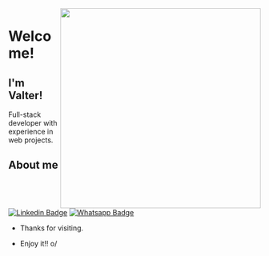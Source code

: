 <img align="right" width="400" height="400" src="https://3.bp.blogspot.com/-UiD4vH1DfGs/VuXwROlKwUI/AAAAAAAASkg/gltWEQpJa8Ygadp4cOirDgIhwTVNi2bMw/s1600/Deadpool%2B11.gif">
 
# Welcome!
 
## I'm Valter!
 
Full-stack developer with experience in web projects.
 
## About me
[![Linkedin Badge](https://img.shields.io/badge/-LinkedIn-blue?style=flat-square&logo=Linkedin&logoColor=white)](https://www.linkedin.com/in/valterandrei/)
[![Whatsapp Badge](https://img.shields.io/badge/-Whatsapp-4CA143?style=flat-square&labelColor=4CA143&logo=whatsapp&logoColor=white)](https://wa.me/5535998514244)
 
- Thanks for visiting. 
 
- Enjoy it!! o/
